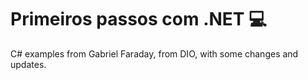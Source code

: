 # Primeiros passos com .NET 💻

C# examples from Gabriel Faraday, from DIO, with some changes and updates.
